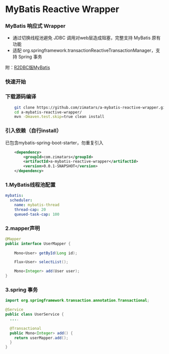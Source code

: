 # MyBatis Reactive Wrapper
### MyBatis 响应式 Wrapper

* 通过切换线程池避免 JDBC 调用对web层造成阻塞，完整支持 MyBatis 原有功能
* 适配 org.springframework.transactionReactiveTransactionManager，支持 Spring 事务

附：[R2DBC版MyBatis](https://github.com/zimatars/mybatis-reactive)

### 快速开始
### 下载源码编译
```sh
    git clone https://github.com/zimatars/a-mybatis-reactive-wrapper.git
    cd a-mybatis-reactive-wrapper/
    mvn -Dmaven.test.skip=true clean install
```

### 引入依赖（自行install）
已包含mybatis-spring-boot-starter，勿重复引入
```xml
    <dependency>
        <groupId>com.zimatars</groupId>
        <artifactId>a-mybatis-reactive-wrapper</artifactId>
        <version>0.0.1-SNAPSHOT</version>
    </dependency>
```
### 1.MyBatis线程池配置
```yml
mybatis:
  scheduler:
    name: mybatis-thread
    thread-cap: 20
    queued-task-cap: 100
```
### 2.mapper声明
```java
@Mapper
public interface UserMapper {
    
    Mono<User> getById(Long id);

    Flux<User> selectList();

    Mono<Integer> add(User user);
}
```
### 3.spring 事务

```java
import org.springframework.transaction.annotation.Transactional;

@Service
public class UserService {
  ....
    
  @Transactional
  public Mono<Integer> add() {
    return userMapper.add();
  }
}
```

